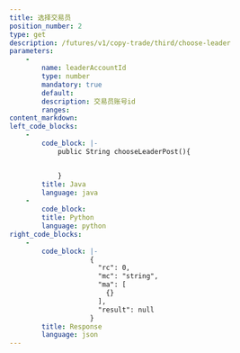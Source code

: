 ```yaml
---
title: 选择交易员
position_number: 2
type: get
description: /futures/v1/copy-trade/third/choose-leader
parameters:
    -
        name: leaderAccountId
        type: number
        mandatory: true
        default:
        description: 交易员账号id
        ranges:
content_markdown:
left_code_blocks:
    -
        code_block: |-
            public String chooseLeaderPost(){


            }
        title: Java
        language: java
    -
        code_block:
        title: Python
        language: python
right_code_blocks:
    -
        code_block: |-
                    {
                      "rc": 0,
                      "mc": "string",
                      "ma": [
                        {}
                      ],
                      "result": null
                    }
        title: Response
        language: json
---
```

